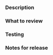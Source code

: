 ### Description

<!--
What changes are introduced?
Why are these changes introduced?
What issue(s) does this solve? (with link, if possible)
-->

### What to review

<!--
What steps should the reviewer take in order to review?
What parts/flows of the application/packages/tooling is affected?
-->

### Testing

<!--
Did you add sufficient testing for this change?
If not, please explain how you tested this change and why it was not
possible/practical for writing an automated test
-->

### Notes for release

<!--
Engineers do not need to worry about the final copy,
but they must provide the docs team with enough context on:

* What changed
* How does one use it (code snippets, etc)
* Are there limitations we should be aware of
* [internal] Does this effect the docs team? If so, please ask a member of that team for a review

If this is PR is a partial implementation of a feature and is not enabled by default or if
this PR does not contain changes that needs mention in the release notes (tooling chores etc),
please call this out explicitly by writing "Part of feature X" or "Not required" in this section.
-->
